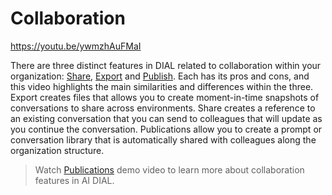 # Collaboration

https://youtu.be/ywmzhAuFMaI

There are three distinct features in DIAL related to collaboration within your organization: [Share](../../user-guide#share), [Export](../../user-guide#export) and [Publish](../../tutorials/enable-publications). Each has its pros and cons, and this video highlights the main similarities and differences within the three. Export creates files that allows you to create moment-in-time snapshots of conversations to share across environments. Share creates a reference to an existing conversation that you can send to colleagues that will update as you continue the conversation. Publications allow you to create a prompt or conversation library that is automatically shared with colleagues along the organization structure.

> Watch [Publications](dial-publications) demo video to learn more about collaboration features in AI DIAL.